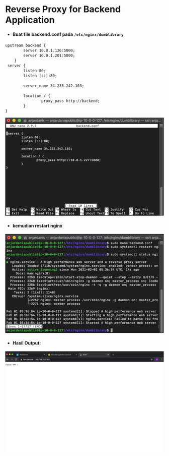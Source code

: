 # Reverse Proxy for Backend Application

* #### Buat file backend.conf pada `/etc/nginx/dumblibrary`
```
upstream backend {
        server 10.0.1.126:5000;
        server 10.0.1.201:5000;
    }
 server {
        listen 80;
        listen [::]:80;

        server_name 34.233.242.103;

        location / {
                proxy_pass http://backend;
        }
}

```
![01](assets/01.png)

* #### kemudian restart nginx
![02](assets/02.png)

* #### Hasil Output:
![03](assets/03.png)
